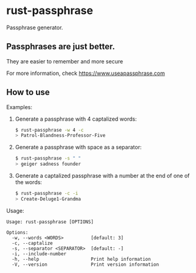 # rust-passphrase
Passphrase generator.

## Passphrases are just better.
They are easier to remember and more secure

For more information, check https://www.useapassphrase.com

## How to use
Examples:   
1. Generate a passphrase with 4 captalized words:
    ```bash
    $ rust-passphrase -w 4 -c
    > Patrol-Blandness-Professor-Five
    ```
1. Generate a passphrase with space as a separator:
    ```bash
    $ rust-passphrase -s " "
    > geiger sadness founder
    ```
1. Generate a captalized passphrase with a number at the end of one of the words:
    ```bash
    $ rust-passphrase -c -i
    > Create-Deluge1-Grandma
    ```
Usage:
```
Usage: rust-passphrase [OPTIONS]

Options:
  -w, --words <WORDS>          [default: 3]
  -c, --captalize              
  -s, --separator <SEPARATOR>  [default: -]
  -i, --include-number         
  -h, --help                   Print help information
  -V, --version                Print version information
```
